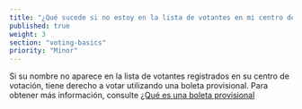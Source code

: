 ```yaml
---
title: "¿Qué sucede si no estoy en la lista de votantes en mi centro de votación?"
published: true
weight: 3
section: "voting-basics"
priority: "Minor"
---
```

Si su nombre no aparece en la lista de votantes registrados en su centro de votación, tiene derecho a votar utilizando una boleta provisional. Para obtener más información, consulte [¿Qué es una boleta provisional](#menu-item-¿Qué-es-una-boleta-provisional?)

